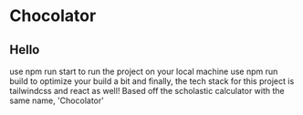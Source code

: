 # Chocolator
## Hello
use npm run start to run the project on your local machine
use npm run build to optimize your build a bit
and finally, the tech stack for this project is tailwindcss and react as well! Based off the scholastic calculator with the same name, 'Chocolator'